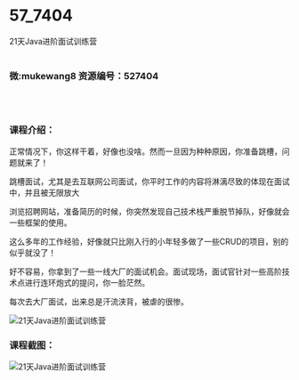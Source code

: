 # 57_7404
21天Java进阶面试训练营
<br/></br>
<h3>微:mukewang8 资源编号：527404</h3>
<br/></br>
<h3>课程介绍：</h3>
<p>正常情况下，你这样干着，好像也没啥。然而一旦因为种种原因，你准备跳槽，问题就来了！</p>
<p>跳槽面试，尤其是去互联网公司面试，你平时工作的内容将淋漓尽致的体现在面试中，并且被无限放大</p>
<p>浏览招聘网站，准备简历的时候，你突然发现自己技术栈严重脱节掉队，好像就会一些框架的使用。</p>
<p>这么多年的工作经验，好像就只比刚入行的小年轻多做了一些CRUD的项目，别的似乎就没了！</p>
<p>好不容易，你拿到了一些一线大厂的面试机会。面试现场，面试官针对一些高阶技术点进行连环炮式的提问，你一脸茫然。</p>
<p>每次去大厂面试，出来总是汗流浃背，被虐的很惨。</p>
<p><img src="https://www.ko996.com/wp-content/uploads/img/2019/09/356-57.jpg" alt="21天Java进阶面试训练营"></p>
<h3>课程截图：</h3>
<p><img src="https://www.ko996.com/wp-content/uploads/img/2019/09/1-90.png" alt="21天Java进阶面试训练营"></p>
